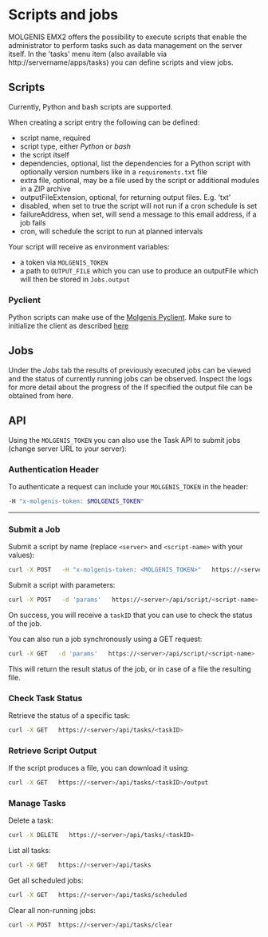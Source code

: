 # Scripts and jobs

MOLGENIS EMX2 offers the possibility to execute scripts that enable the administrator to perform tasks such as data management on the server itself.
In the 'tasks' menu item (also available via http://servername/apps/tasks) you can define scripts and view jobs. 

## Scripts

Currently, Python and bash scripts are supported.

When creating a script entry the following can be defined:
* script name, required
* script type, either _Python_ or _bash_
* the script itself
* dependencies, optional, list the dependencies for a Python script with optionally version numbers like in a `requirements.txt` file
* extra file, optional, may be a file used by the script or additional modules in a ZIP archive
* outputFileExtension, optional, for returning output files. E.g. 'txt'
* disabled, when set to true the script will not run if a cron schedule is set
* failureAddress, when set, will send a message to this email address, if a job fails
* cron, will schedule the script to run at planned intervals

Your script will receive as environment variables:

* a token via `MOLGENIS_TOKEN`
* a path to `OUTPUT_FILE` which you can use to produce an outputFile which will then be stored in `Jobs.output`

### Pyclient

Python scripts can make use of the [Molgenis Pyclient](use_usingpyclient.md). Make sure to initialize the client as
described [here](use_usingpyclient.md#scripts-and-jobs)


## Jobs
Under the _Jobs_ tab the results of previously executed jobs can be viewed and the status of currently running jobs can be observed. 
Inspect the logs for more detail about the progress of the 
If specified the output file can be obtained from here.

## API

Using the `MOLGENIS_TOKEN` you can also use the Task API to submit jobs (change server URL to your server):

### Authentication Header
To authenticate a request can include your `MOLGENIS_TOKEN` in the header:
```bash
-H "x-molgenis-token: $MOLGENIS_TOKEN"
```

---

### Submit a Job

Submit a script by name (replace `<server>` and `<script-name>` with your values):
```bash
curl -X POST   -H "x-molgenis-token: <MOLGENIS_TOKEN>"   https://<server>/api/script/<script-name>
```

Submit a script with parameters:
```bash
curl -X POST   -d 'params'   https://<server>/api/script/<script-name>
```

On success, you will receive a `taskID` that you can use to check the status of the job.

You can also run a job synchronously using a GET request:
```bash
curl -X GET   -d 'params'   https://<server>/api/script/<script-name>
```
This will return the result status of the job, or in case of a file the resulting file.

### Check Task Status

Retrieve the status of a specific task:
```bash
curl -X GET   https://<server>/api/tasks/<taskID>
```

### Retrieve Script Output

If the script produces a file, you can download it using:
```bash
curl -X GET   https://<server>/api/tasks/<taskID>/output
```

### Manage Tasks

Delete a task:
```bash
curl -X DELETE   https://<server>/api/tasks/<taskID>
```

List all tasks:
```bash
curl -X GET   https://<server>/api/tasks
```

Get all scheduled jobs:
```bash
curl -X GET   https://<server>/api/tasks/scheduled
```

Clear all non-running jobs:
```bash
curl -X POST  https://<server>/api/tasks/clear
```
